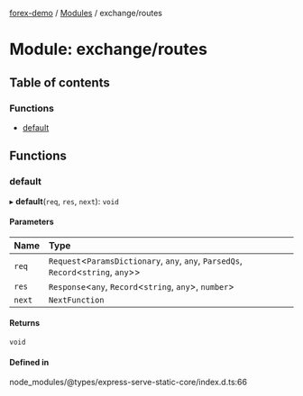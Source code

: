[forex-demo](../README.md) / [Modules](../modules.md) / exchange/routes

# Module: exchange/routes

## Table of contents

### Functions

- [default](exchange_routes.md#default)

## Functions

### default

▸ **default**(`req`, `res`, `next`): `void`

#### Parameters

| Name   | Type                                                                                 |
| :----- | :----------------------------------------------------------------------------------- |
| `req`  | `Request`<`ParamsDictionary`, `any`, `any`, `ParsedQs`, `Record`<`string`, `any`\>\> |
| `res`  | `Response`<`any`, `Record`<`string`, `any`\>, `number`\>                             |
| `next` | `NextFunction`                                                                       |

#### Returns

`void`

#### Defined in

node_modules/@types/express-serve-static-core/index.d.ts:66
